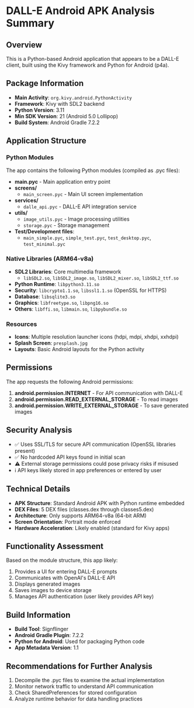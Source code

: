 # DALL-E Android APK Analysis Summary

## Overview
This is a Python-based Android application that appears to be a DALL-E client, built using the Kivy framework and Python for Android (p4a).

## Package Information
- **Main Activity**: `org.kivy.android.PythonActivity`
- **Framework**: Kivy with SDL2 backend
- **Python Version**: 3.11
- **Min SDK Version**: 21 (Android 5.0 Lollipop)
- **Build System**: Android Gradle 7.2.2

## Application Structure

### Python Modules
The app contains the following Python modules (compiled as .pyc files):
- **main.pyc** - Main application entry point
- **screens/**
  - `main_screen.pyc` - Main UI screen implementation
- **services/**
  - `dalle_api.pyc` - DALL-E API integration service
- **utils/**
  - `image_utils.pyc` - Image processing utilities
  - `storage.pyc` - Storage management
- **Test/Development files**:
  - `main_simple.pyc`, `simple_test.pyc`, `test_desktop.pyc`, `test_minimal.pyc`

### Native Libraries (ARM64-v8a)
- **SDL2 Libraries**: Core multimedia framework
  - `libSDL2.so`, `libSDL2_image.so`, `libSDL2_mixer.so`, `libSDL2_ttf.so`
- **Python Runtime**: `libpython3.11.so`
- **Security**: `libcrypto1.1.so`, `libssl1.1.so` (OpenSSL for HTTPS)
- **Database**: `libsqlite3.so`
- **Graphics**: `libfreetype.so`, `libpng16.so`
- **Others**: `libffi.so`, `libmain.so`, `libpybundle.so`

### Resources
- **Icons**: Multiple resolution launcher icons (hdpi, mdpi, xhdpi, xxhdpi)
- **Splash Screen**: `presplash.jpg`
- **Layouts**: Basic Android layouts for the Python activity

## Permissions
The app requests the following Android permissions:
1. **android.permission.INTERNET** - For API communication with DALL-E
2. **android.permission.READ_EXTERNAL_STORAGE** - To read images
3. **android.permission.WRITE_EXTERNAL_STORAGE** - To save generated images

## Security Analysis
- ✅ Uses SSL/TLS for secure API communication (OpenSSL libraries present)
- ✅ No hardcoded API keys found in initial scan
- ⚠️ External storage permissions could pose privacy risks if misused
- ℹ️ API keys likely stored in app preferences or entered by user

## Technical Details
- **APK Structure**: Standard Android APK with Python runtime embedded
- **DEX Files**: 5 DEX files (classes.dex through classes5.dex)
- **Architecture**: Only supports ARM64-v8a (64-bit ARM)
- **Screen Orientation**: Portrait mode enforced
- **Hardware Acceleration**: Likely enabled (standard for Kivy apps)

## Functionality Assessment
Based on the module structure, this app likely:
1. Provides a UI for entering DALL-E prompts
2. Communicates with OpenAI's DALL-E API
3. Displays generated images
4. Saves images to device storage
5. Manages API authentication (user likely provides API key)

## Build Information
- **Build Tool**: Signflinger
- **Android Gradle Plugin**: 7.2.2
- **Python for Android**: Used for packaging Python code
- **App Metadata Version**: 1.1

## Recommendations for Further Analysis
1. Decompile the .pyc files to examine the actual implementation
2. Monitor network traffic to understand API communication
3. Check SharedPreferences for stored configuration
4. Analyze runtime behavior for data handling practices